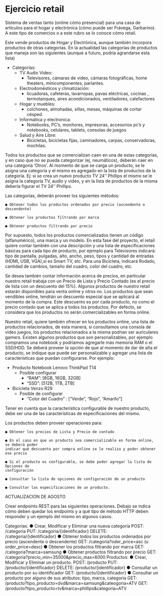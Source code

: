 # Ejercicio retail

Sistema de ventas tanto (online cómo presencial) para una casa de
artículos para el hogar y electrónica (cómo puede ser Frávega, Garbarino). A este tipo de
comercios o a este rubro se lo conoce cómo retail.

Este vende productos de Hogar y Electrónica, aunque también
incorpora productos de otras categorías. En la actualidad las categorías de productos que
maneja son las siguientes (aunque a futuro, podría agrandarse esta lista)

* Categorías:
    * TV Audio Video:
      * Televisores, cámaras de video, cámaras fotográficas, home theaters, minicomponentes, parlantes.
    * Electrodomésticos y climatización:
      *  licuadoras, cafeteras, lavarropas, pavas
         eléctricas, cocinas , termotanques, aires
         acondicionados, ventiladores, calefactores
    * Hogar y muebles:
      * colchones, almohadas, sillas, mesas,
        máquinas de cortar césped.
    * Informatica y electronica:
      * Notebooks, PC’s, monitores, impresoras,
        accesorios pc’s y notebooks, celulares,
        tablets, consolas de juegos
    * Salud y Aire Libre:
      * Bicicletas, bicicletas fijas, caminadores,
        carpas, conservadoras, mochilas.

Todos los productos que se comercializan caen en una de estas categorías, y en caso que
no se pueda categorizar (ej, neumáticos), deberán caer en una categoría ‘Otros’.
Al momento de que se carga un producto, se le asigna una categoría y el mismo es
agregado en la lista de productos de la categoría. Ej: si se crea un nuevo producto TV 24’’
Phillips el mismo se le asigna la categoría TV, audio y video, y en la lista de productos de
la misma debería figurar el TV 24’’ Phillips.

Las categorías, deberán proveer los siguientes métodos:

    ● Obtener todos los productos ordenados por precio (ascendente o descendente)

    ● Obtener los productos filtrando por marca

    ● Obtener productos filtrando por precio

Por supuesto, todos los productos comercializados tienen un código (alfanumérico), una
marca y un modelo. En esta fase del proyecto, el retail quiere contar también con una
descripción y una lista de especificaciones básicas para cada tipo de producto, por ejemplo
para Televisores indicará: tipo de pantalla, pulgadas, alto, ancho, peso, tipos y cantidad de
entradas (HDMI, USB, VGA),si es Smart TV, etc. Para una Bicicleta, indicará Rodado,
cantidad de cambios, tamaño del cuadro, color del cuadro, etc.

Se desea también contar información acerca de precios, en particular nuestro retail trabaja
con un Precio de Lista y Precio Contado (es el precio de lista con un descuento del 15%).
Algunos productos de nuestro retail estarán disponibles para venta online y otros no. Los
productos que sean vendibles online, tendrán un descuento especial que se aplicará al
momento de la compra. Este descuento es por cada producto, no como el precio contado
que se aplica a todos los productos. Por defecto, se considera que los productos no serán
comercializables en forma online.

Nuestro retail, quiere también ofrecer en los productos online, una lista de productos
relacionados, de esta manera, si consultamos una consola de video juegos, los productos
relacionados a la misma podrían ser auriculares gamers.
Existen algunos productos que son personalizables, por ejemplo compramos una notebook
y podríamos agregarle más memoria RAM o el SSD/HDD. Se deberá proveer la opción de
que al momento de dar de alta el producto, se indique que puede ser personalizable y
agregar una lista de características que puedan configurarse. Por ejemplo:

* Producto Notebook Lenovo ThinkPad T14
  * Posible configurar
    * “RAM”: [8GB, 16GB, 32GB]
    * “SSD”: [512B, 1TB, 2TB]
* Bicicleta Venzo R29
  * Posible de configurar
    * “Color del Cuadro” : [“Verde”, “Rojo”, “Amarilo”]

   
Tener en cuenta que la característica configurable de nuestro producto, debe ser una de las
    características de especificaciones del mismo.

Los productos deben proveer operaciones para:

    ● Obtener los precios de Lista y Precio de contado

    ● En el caso en que un producto sea comercializable en forma online, se deberá poder
    indicar qué descuento por compra online se le realiza y poder obtener ese precio

    ● Si el producto es configurable, se debe poder agregar la lista de Opciones de
    configuración

    ● Consultar la lista de opciones de configuración de un producto

    ● Consultar las especificaciones de un producto.

ACTUALIZACION DE AGOSTO

Crear endpoints REST para las siguientes operaciones. Debajo se indica cómo
deben quedar los endpoints y a qué tipo de método HTTP deben responder y un ejemplo
del mismo en algunos casos.

Categorías:
● Crear, Modificar y Eliminar una nueva categoría
POST: /categoria
PUT: /categoria/{identificador}
DELETE: /categoria/{identificador}
● Obtener todos los productos ordenados por precio (ascendente o descendente)
GET: /categoria?oder_price=asc (u order_price=desc)
● Obtener los productos filtrando por marca
GET: /categoria?marca=samsung
● Obtener productos filtrando por precio
GET: /categoria?precio_min=35000&precio_max=6000
Productos:
● Crear, Modificar y Eliminar un producto.
POST: /producto
PUT: /producto/{identificador}
DELETE: /producto/{identificador}
● Consultar un producto por su identificador
GET: /producto/{identificador}
● Consultar un producto por alguno de sus atributos: tipo, marca, categoria
GET: /producto?tipo_producto=dvd&marca=samsung&cateogoria=ATV
GET: /producto?tipo_producto=tv&marca=phillips&categoria=ATV